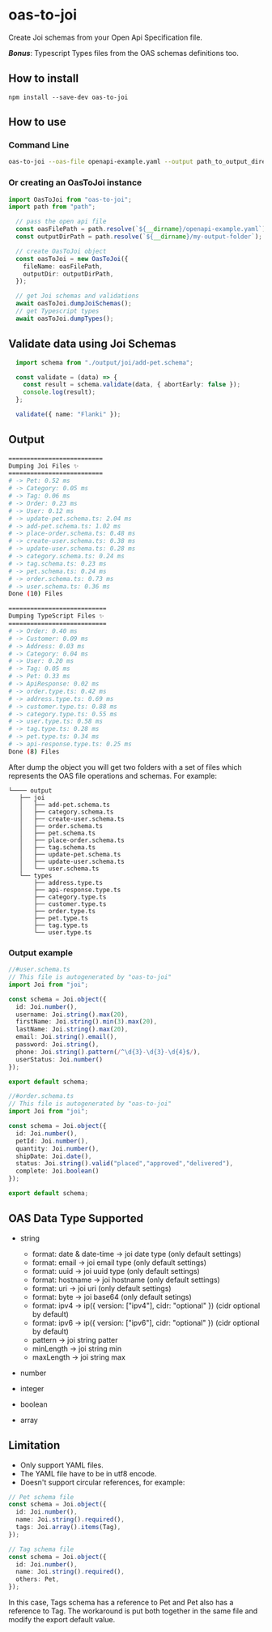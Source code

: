 # oas-to-joi

Create Joi schemas from your Open Api Specification file.

_**Bonus**_: Typescript Types files from the OAS schemas definitions too. 

## How to install
`npm install --save-dev oas-to-joi`

## How to use
### Command Line
```bash
oas-to-joi --oas-file openapi-example.yaml --output path_to_output_directory
```

### Or creating an OasToJoi instance
```typescript
import OasToJoi from "oas-to-joi";
import path from "path";

  // pass the open api file
  const oasFilePath = path.resolve(`${__dirname}/openapi-example.yaml`);
  const outputDirPath = path.resolve(`${__dirname}/my-output-folder`);

  // create OasToJoi object
  const oasToJoi = new OasToJoi({
    fileName: oasFilePath,
    outputDir: outputDirPath,
  });

  // get Joi schemas and validations
  await oasToJoi.dumpJoiSchemas();
  // get Typescript types
  await oasToJoi.dumpTypes();

```
## Validate data using Joi Schemas

```typescript
  import schema from "./output/joi/add-pet.schema";

  const validate = (data) => {
    const result = schema.validate(data, { abortEarly: false });
    console.log(result);
  };

  validate({ name: "Flanki" });
```

## Output
```bash
========================== 
Dumping Joi Files ✨ 
==========================
# -> Pet: 0.52 ms
# -> Category: 0.05 ms
# -> Tag: 0.06 ms
# -> Order: 0.23 ms
# -> User: 0.12 ms
# -> update-pet.schema.ts: 2.04 ms
# -> add-pet.schema.ts: 1.02 ms
# -> place-order.schema.ts: 0.48 ms
# -> create-user.schema.ts: 0.38 ms
# -> update-user.schema.ts: 0.28 ms
# -> category.schema.ts: 0.24 ms
# -> tag.schema.ts: 0.23 ms
# -> pet.schema.ts: 0.24 ms
# -> order.schema.ts: 0.73 ms
# -> user.schema.ts: 0.36 ms
Done (10) Files

=========================== 
Dumping TypeScript Files ✨ 
===========================
# -> Order: 0.40 ms
# -> Customer: 0.09 ms
# -> Address: 0.03 ms
# -> Category: 0.04 ms
# -> User: 0.20 ms
# -> Tag: 0.05 ms
# -> Pet: 0.33 ms
# -> ApiResponse: 0.02 ms
# -> order.type.ts: 0.42 ms
# -> address.type.ts: 0.69 ms
# -> customer.type.ts: 0.88 ms
# -> category.type.ts: 0.55 ms
# -> user.type.ts: 0.58 ms
# -> tag.type.ts: 0.28 ms
# -> pet.type.ts: 0.34 ms
# -> api-response.type.ts: 0.25 ms
Done (8) Files
```

After dump the object you will get two folders with a set of files which represents the OAS file operations and schemas. For example:
```
└──── output
   ├── joi
   │   ├── add-pet.schema.ts
   │   ├── category.schema.ts
   │   ├── create-user.schema.ts
   │   ├── order.schema.ts
   │   ├── pet.schema.ts
   │   ├── place-order.schema.ts
   │   ├── tag.schema.ts
   │   ├── update-pet.schema.ts
   │   ├── update-user.schema.ts
   │   └── user.schema.ts
   └── types
       ├── address.type.ts
       ├── api-response.type.ts
       ├── category.type.ts
       ├── customer.type.ts
       ├── order.type.ts
       ├── pet.type.ts
       ├── tag.type.ts
       └── user.type.ts
```
### Output example
```typescript
//#user.schema.ts
// This file is autogenerated by "oas-to-joi"
import Joi from "joi";

const schema = Joi.object({
  id: Joi.number(),
  username: Joi.string().max(20),
  firstName: Joi.string().min(3).max(20),
  lastName: Joi.string().max(20),
  email: Joi.string().email(),
  password: Joi.string(),
  phone: Joi.string().pattern(/^\d{3}-\d{3}-\d{4}$/),
  userStatus: Joi.number()
});

export default schema;

```
```typescript
//#order.schema.ts
// This file is autogenerated by "oas-to-joi"
import Joi from "joi";

const schema = Joi.object({
  id: Joi.number(),
  petId: Joi.number(),
  quantity: Joi.number(),
  shipDate: Joi.date(),
  status: Joi.string().valid("placed","approved","delivered"),
  complete: Joi.boolean()
});

export default schema;
```

## OAS Data Type Supported
- string
  - format: date & date-time -> joi date type (only default settings) 
  - format: email -> joi email type (only default settings)
  - format: uuid -> joi uuid type (only default settings)
  - format: hostname -> joi hostname (only default settings)
  - format: uri -> joi uri (only default settings)
  - format: byte -> joi base64 (only default setings)
  - format: ipv4 -> ip({ version: ["ipv4"], cidr: "optional" }) (cidr optional by default)
  - format: ipv6 -> ip({ version: ["ipv6"], cidr: "optional" }) (cidr optional by default)
  - pattern -> joi string patter
  - minLength -> joi string min
  - maxLength -> joi string max 
  
- number
- integer
- boolean
- array

## Limitation

- Only support YAML files.
- The YAML file have to be in utf8 encode.
- Doesn't support circular references, for example:
```typescript
// Pet schema file
const schema = Joi.object({
  id: Joi.number(),
  name: Joi.string().required(),
  tags: Joi.array().items(Tag),
});

// Tag schema file
const schema = Joi.object({
  id: Joi.number(),
  name: Joi.string().required(),
  others: Pet,
});
```

In this case, Tags schema has a reference to Pet and Pet also has a reference to Tag.
The workaround is put both together in the same file and modify the export default value.
